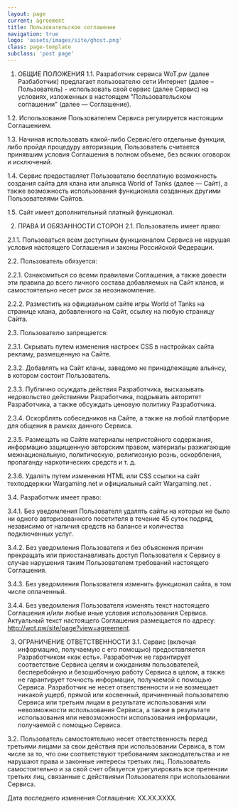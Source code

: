 ```yaml
---
layout: page
current: agreement
title: Пользовательское соглашение
navigation: true
logo: 'assets/images/site/ghost.png'
class: page-template
subclass: 'post page'
---
```


1. ОБЩИЕ ПОЛОЖЕНИЯ
1.1. Разработчик сервиса WoT.pw (далее Разбаботчик) предлагает пользователю сети Интернет (далее – Пользователь) - использовать свой сервис (далее Сервис) на условиях, изложенных в настоящем "Пользовательском соглашении" (далее — Соглашение).

1.2. Использование Пользователем Сервиса регулируется настоящим Соглашением.

1.3. Начиная использовать какой-либо Сервис/его отдельные функции, либо пройдя процедуру авторизации, Пользователь считается принявшим условия Соглашения в полном объеме, без всяких оговорок и исключений.

1.4. Сервис предоставляет Пользователю бесплатную возможность создания сайта для клана или альянса World of Tanks (далее — Сайт), а также возможность использования функционала созданных другими Пользователями Сайтов.

1.5. Сайт имеет дополнительный платный функционал.

2. ПРАВА И ОБЯЗАННОСТИ СТОРОН
2.1. Пользователь имеет право:

2.1.1. Пользоваться всем доступным функционалом Сервиса не нарушая условия настоящего Соглашения и законы Российской Федерации.

2.2. Пользователь обязуется:

2.2.1. Ознакомиться со всеми правилами Соглашения, а также довести эти правила до всего личного состава добавляемых на Сайт кланов, и самостоятельно несет риск за неознакомление.

2.2.2. Разместить на официальном сайте игры World of Tanks на странице клана, добавленного на Сайт, ссылку на любую страницу Сайта.

2.3. Пользователю запрещается:

2.3.1. Скрывать путем изменения настроек CSS в настройках сайта рекламу, размещенную на Сайте.

2.3.2. Добавлять на Сайт кланы, заведомо не принадлежащие альянсу, в котором состоит Пользователь.

2.3.3. Публично осуждать действия Разработчика, высказывать недовольство действиями Разработчика, подрывать авторитет Разработчика, а также обсуждать ценовую политику Разработчика.

2.3.4. Оскорблять собеседников на Сайте, а также на любой платформе для общения в рамках данного Сервиса.

2.3.5. Размещать на Сайте материалы непристойного содержания, информацию защищенную авторским правом, материалы разжигающие межнациональную, политическую, религиозную рознь, оскорбления, пропаганду наркотических средств и т. д.

2.3.6. Удалять путем изменения HTML или CSS ссылки на сайт техподдержки Wargaming.net и официальный сайт Wargaming.net .

3.4. Разработчик имеет право:

3.4.1. Без уведомления Пользователя удалять сайты на которых не было ни одного авторизованного посетителя в течение 45 суток подряд, независимо от наличия средств на балансе и количества подключенных услуг.

3.4.2. Без уведомления Пользователя и без объяснения причин прекращать или приостанавливать доступ Пользователя к Сервису в случае нарушения таким Пользователем требований настоящего Соглашения.

3.4.3. Без уведомления Пользователя изменять функционал сайта, в том числе оплаченный.

3.4.4. Без уведомления Пользователя изменять текст настоящего Соглашения и/или любые иные условия использования Сервиса. Актуальный текст настоящего Соглашения размещается по адресу: http://wot.pw/site/page?view=agreement.

3. ОГРАНИЧЕНИЕ ОТВЕТСТВЕННОСТИ
3.1. Сервис (включая информацию, получаемую с его помощью) предоставляется Разработчиком «как есть». Разработчик не гарантирует соответствие Сервиса целям и ожиданиям пользователей, бесперебойную и безошибочную работу Сервиса в целом, а также не гарантирует точность информации, получаемой с помощью Сервиса. Разработчик не несет ответственности и не возмещает никакой ущерб, прямой или косвенный, причиненный пользователю Сервиса или третьим лицам в результате использования или невозможности использования Сервиса, а также в результате использования или невозможности использования информации, получаемой с помощью Сервиса.

3.2. Пользователь самостоятельно несет ответственность перед третьими лицами за свои действия при использовании Сервиса, в том числе за то, что они соответствуют требованиям законодательства и не нарушают права и законные интересы третьих лиц. Пользователь самостоятельно и за свой счет обязуется урегулировать все претензии третьих лиц, связанные с действиями Пользователя при использовании Сервиса.

Дата последнего изменения Соглашения: XX.XX.XXXX.